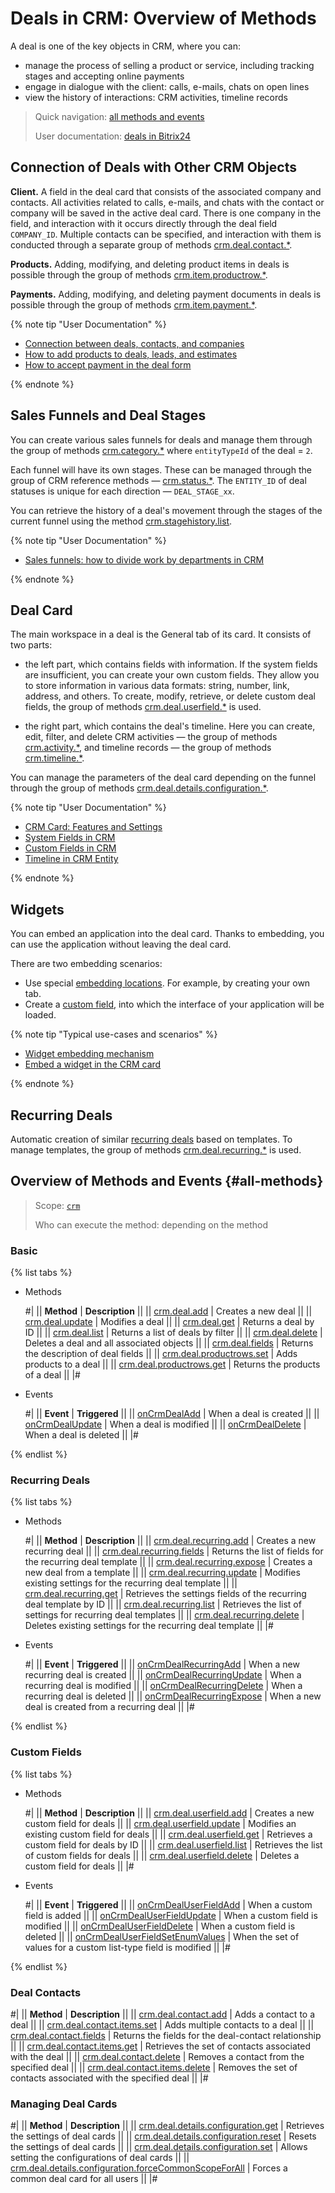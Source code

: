 # Deals in CRM: Overview of Methods

A deal is one of the key objects in CRM, where you can:

* manage the process of selling a product or service, including tracking stages and accepting online payments
* engage in dialogue with the client: calls, e-mails, chats on open lines 
* view the history of interactions: CRM activities, timeline records

> Quick navigation: [all methods and events](#all-methods) 
> 
> User documentation: [deals in Bitrix24](https://helpdesk.bitrix24.com/open/11315016/) 

## Connection of Deals with Other CRM Objects

**Client.** A field in the deal card that consists of the associated company and contacts. All activities related to calls, e-mails, and chats with the contact or company will be saved in the active deal card. There is one company in the field, and interaction with it occurs directly through the deal field `COMPANY_ID`. Multiple contacts can be specified, and interaction with them is conducted through a separate group of methods [crm.deal.contact.*](./contacts/index.md).

**Products.** Adding, modifying, and deleting product items in deals is possible through the group of methods [crm.item.productrow.*](../universal/product-rows/index.md).

**Payments.** Adding, modifying, and deleting payment documents in deals is possible through the group of methods [crm.item.payment.*](../universal/payment/index.md).  

{% note tip "User Documentation" %}

- [Connection between deals, contacts, and companies](https://helpdesk.bitrix24.com/open/2519229/)
- [How to add products to deals, leads, and estimates](https://helpdesk.bitrix24.com/open/13323830/)
- [How to accept payment in the deal form](https://helpdesk.bitrix24.com/open/18265916/)

{% endnote %}

## Sales Funnels and Deal Stages

You can create various sales funnels for deals and manage them through the group of methods [crm.category.*](../universal/category/index.md) where `entityTypeId` of the deal = `2`.

Each funnel will have its own stages. These can be managed through the group of CRM reference methods — [crm.status.*](../status/index.md). The `ENTITY_ID` of deal statuses is unique for each direction — `DEAL_STAGE_xx`. 

You can retrieve the history of a deal's movement through the stages of the current funnel using the method [crm.stagehistory.list](../crm-stage-history-list.md). 

{% note tip "User Documentation" %}

- [Sales funnels: how to divide work by departments in CRM](https://helpdesk.bitrix24.com/open/20739996/)

{% endnote %}

## Deal Card

The main workspace in a deal is the General tab of its card. It consists of two parts:

* the left part, which contains fields with information. If the system fields are insufficient, you can create your own custom fields. They allow you to store information in various data formats: string, number, link, address, and others. To create, modify, retrieve, or delete custom deal fields, the group of methods [crm.deal.userfield.*](./user-defined-fields/index.md) is used.

* the right part, which contains the deal's timeline. Here you can create, edit, filter, and delete CRM activities — the group of methods [crm.activity.*](../timeline/activities/index.md), and timeline records — the group of methods [crm.timeline.*](../timeline/index.md).

You can manage the parameters of the deal card depending on the funnel through the group of methods [crm.deal.details.configuration.*](./custom-form/index.md).

{% note tip "User Documentation" %}

- [CRM Card: Features and Settings](https://helpdesk.bitrix24.com/open/22879716/)
- [System Fields in CRM](https://helpdesk.bitrix24.com/open/18529390/)
- [Custom Fields in CRM](https://helpdesk.bitrix24.com/open/22067852/)
- [Timeline in CRM Entity](https://helpdesk.bitrix24.com/open/16767378/)

{% endnote %}

## Widgets

You can embed an application into the deal card. Thanks to embedding, you can use the application without leaving the deal card.

There are two embedding scenarios:

* Use special [embedding locations](../../widgets/crm/index.md). For example, by creating your own tab.
* Create a [custom field](../../../tutorials/crm/crm-widgets/widget-as-field-in-lead-page.md), into which the interface of your application will be loaded.

{% note tip "Typical use-cases and scenarios" %}

- [Widget embedding mechanism](../../widgets/index.md)
- [Embed a widget in the CRM card](../../../tutorials/crm/crm-widgets/widget-as-detail-tab.md)

{% endnote %}

## Recurring Deals

Automatic creation of similar [recurring deals](https://helpdesk.bitrix24.com/open/17240254/) based on templates. To manage templates, the group of methods [crm.deal.recurring.*](./recurring-deals/index.md) is used.

## Overview of Methods and Events {#all-methods}

> Scope: [`crm`](../../scopes/permissions.md)
> 
> Who can execute the method: depending on the method

### Basic

{% list tabs %}

- Methods

    #| 
    || **Method** | **Description** ||
    || [crm.deal.add](./crm-deal-add.md) | Creates a new deal ||
    || [crm.deal.update](./crm-deal-update.md) | Modifies a deal ||
    || [crm.deal.get](./crm-deal-get.md) | Returns a deal by ID ||
    || [crm.deal.list](./crm-deal-list.md) | Returns a list of deals by filter ||
    || [crm.deal.delete](./crm-deal-delete.md) | Deletes a deal and all associated objects ||
    || [crm.deal.fields](./crm-deal-fields.md) | Returns the description of deal fields ||
    || [crm.deal.productrows.set](./crm-deal-productrows-set.md) | Adds products to a deal ||
    || [crm.deal.productrows.get](./crm-deal-get.md) | Returns the products of a deal ||
    |#

- Events

    #| 
    || **Event** | **Triggered** ||
    || [onCrmDealAdd](./events/on-crm-deal-add.md) | When a deal is created ||
    || [onCrmDealUpdate](./events/on-crm-deal-update.md) | When a deal is modified ||
    || [onCrmDealDelete](./events/on-crm-deal-delete.md) | When a deal is deleted ||
    |#

{% endlist %}

### Recurring Deals

{% list tabs %}

- Methods

    #| 
    || **Method** | **Description** ||
    || [crm.deal.recurring.add](./recurring-deals/crm-deal-recurring-add.md) | Creates a new recurring deal ||
    || [crm.deal.recurring.fields](./recurring-deals/crm-deal-recurring-fields.md) | Returns the list of fields for the recurring deal template ||
    || [crm.deal.recurring.expose](./recurring-deals/crm-deal-recurring-expose.md) | Creates a new deal from a template ||
    || [crm.deal.recurring.update](./recurring-deals/crm-deal-recurring-update.md) | Modifies existing settings for the recurring deal template ||
    || [crm.deal.recurring.get](./recurring-deals/crm-deal-recurring-get.md) | Retrieves the settings fields of the recurring deal template by ID ||
    || [crm.deal.recurring.list](./recurring-deals/crm-deal-recurring-list.md) | Retrieves the list of settings for recurring deal templates ||
    || [crm.deal.recurring.delete](./recurring-deals/crm-deal-recurring-delete.md) | Deletes existing settings for the recurring deal template ||
    |#

- Events

    #| 
    || **Event** | **Triggered** ||
    || [onCrmDealRecurringAdd](./events/on-crm-deal-recurring-add.md) | When a new recurring deal is created ||
    || [onCrmDealRecurringUpdate](./events/on-crm-deal-recurring-update.md) | When a recurring deal is modified ||
    || [onCrmDealRecurringDelete](./events/on-crm-deal-recurring-delete.md) | When a recurring deal is deleted ||
    || [onCrmDealRecurringExpose](./events/on-crm-deal-recurring-expose.md) | When a new deal is created from a recurring deal ||
    |#

{% endlist %}

### Custom Fields

{% list tabs %}

- Methods

    #| 
    || **Method** | **Description** ||
    || [crm.deal.userfield.add](./user-defined-fields/crm-deal-userfield-add.md) | Creates a new custom field for deals ||
    || [crm.deal.userfield.update](./user-defined-fields/crm-deal-userfield-update.md) | Modifies an existing custom field for deals ||
    || [crm.deal.userfield.get](./user-defined-fields/crm-deal-userfield-get.md) | Retrieves a custom field for deals by ID ||
    || [crm.deal.userfield.list](./user-defined-fields/crm-deal-userfield-list.md) | Retrieves the list of custom fields for deals ||
    || [crm.deal.userfield.delete](./user-defined-fields/crm-deal-userfield-delete.md) | Deletes a custom field for deals ||
    |#

- Events

    #| 
    || **Event** | **Triggered** ||
    || [onCrmDealUserFieldAdd](./events/on-crm-deal-user-field-add.md) | When a custom field is added ||
    || [onCrmDealUserFieldUpdate](./events/on-crm-deal-user-field-update.md) | When a custom field is modified ||
    || [onCrmDealUserFieldDelete](./events/on-crm-deal-user-field-delete.md) | When a custom field is deleted ||
    || [onCrmDealUserFieldSetEnumValues](./events/on-crm-deal-user-field-set-enum-values.md) | When the set of values for a custom list-type field is modified ||
    |#

{% endlist %}

### Deal Contacts

#| 
|| **Method** | **Description** ||
|| [crm.deal.contact.add](./contacts/crm-deal-contact-add.md) | Adds a contact to a deal ||
|| [crm.deal.contact.items.set](./contacts/crm-deal-contact-items-set.md) | Adds multiple contacts to a deal ||
|| [crm.deal.contact.fields](./contacts/crm-deal-contact-fields.md) | Returns the fields for the deal-contact relationship ||
|| [crm.deal.contact.items.get](./contacts/crm-deal-contact-items-get.md) | Retrieves the set of contacts associated with the deal ||
|| [crm.deal.contact.delete](./contacts/crm-deal-contact-delete.md) | Removes a contact from the specified deal ||
|| [crm.deal.contact.items.delete](./contacts/crm-deal-contact-items-delete.md) | Removes the set of contacts associated with the specified deal ||
|#

### Managing Deal Cards

#| 
|| **Method** | **Description** ||
|| [crm.deal.details.configuration.get](./custom-form/crm-deal-details-configuration-get.md) | Retrieves the settings of deal cards ||
|| [crm.deal.details.configuration.reset](./custom-form/crm-deal-details-configuration-reset.md) | Resets the settings of deal cards ||
|| [crm.deal.details.configuration.set](./custom-form/crm-deal-details-configuration-set.md) | Allows setting the configurations of deal cards ||
|| [crm.deal.details.configuration.forceCommonScopeForAll](./custom-form/crm-deal-details-configuration-force-common-scope-for-all.md) | Forces a common deal card for all users ||
|#